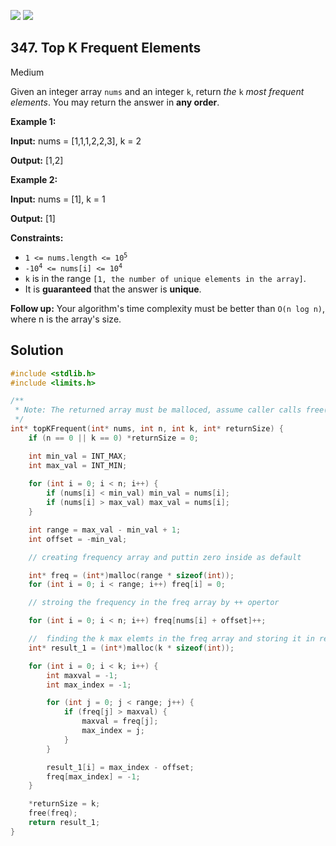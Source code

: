 [![](https://img.shields.io/github/stars/LeetCode-in-C/LeetCode-in-C?label=Stars&style=flat-square)](https://github.com/LeetCode-in-C/LeetCode-in-C)
[![](https://img.shields.io/github/forks/LeetCode-in-C/LeetCode-in-C?label=Fork%20me%20on%20GitHub%20&style=flat-square)](https://github.com/LeetCode-in-C/LeetCode-in-C/fork)

## 347\. Top K Frequent Elements

Medium

Given an integer array `nums` and an integer `k`, return _the_ `k` _most frequent elements_. You may return the answer in **any order**.

**Example 1:**

**Input:** nums = [1,1,1,2,2,3], k = 2

**Output:** [1,2]

**Example 2:**

**Input:** nums = [1], k = 1

**Output:** [1]

**Constraints:**

*   <code>1 <= nums.length <= 10<sup>5</sup></code>
*   <code>-10<sup>4</sup> <= nums[i] <= 10<sup>4</sup></code>
*   `k` is in the range `[1, the number of unique elements in the array]`.
*   It is **guaranteed** that the answer is **unique**.

**Follow up:** Your algorithm's time complexity must be better than `O(n log n)`, where n is the array's size.

## Solution

```c
#include <stdlib.h>
#include <limits.h>

/**
 * Note: The returned array must be malloced, assume caller calls free().
 */
int* topKFrequent(int* nums, int n, int k, int* returnSize) {
    if (n == 0 || k == 0) *returnSize = 0;

    int min_val = INT_MAX;
    int max_val = INT_MIN;
    
    for (int i = 0; i < n; i++) {
        if (nums[i] < min_val) min_val = nums[i];
        if (nums[i] > max_val) max_val = nums[i];
    }

    int range = max_val - min_val + 1;
    int offset = -min_val; 

    // creating frequency array and puttin zero inside as default 

    int* freq = (int*)malloc(range * sizeof(int));
    for (int i = 0; i < range; i++) freq[i] = 0;

    // stroing the frequency in the freq array by ++ opertor 

    for (int i = 0; i < n; i++) freq[nums[i] + offset]++;

    //  finding the k max elemts in the freq array and storing it in result array 
    int* result_1 = (int*)malloc(k * sizeof(int));

    for (int i = 0; i < k; i++) {
        int maxval = -1;
        int max_index = -1;

        for (int j = 0; j < range; j++) {
            if (freq[j] > maxval) {
                maxval = freq[j];
                max_index = j;
            }
        }

        result_1[i] = max_index - offset;
        freq[max_index] = -1;
    }

    *returnSize = k;
    free(freq);
    return result_1;
}
```